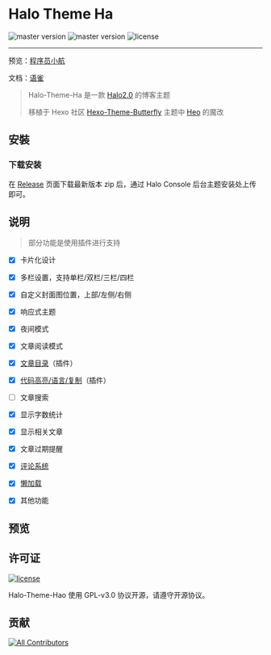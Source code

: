 # Halo Theme Ha

![master version](https://img.shields.io/github/package-json/v/liuzhihang/halo-theme-hao/master?color=%231ab1ad&label=master)
![master version](https://img.shields.io/github/package-json/v/liuzhihang/halo-theme-hao/dev?label=dev)
![license](https://img.shields.io/github/license/liuzhihang/halo-theme-hao?color=FF5531)

---

预览：[程序员小航](https://liuzhihang.com)

文档：[语雀](https://www.yuque.com/liuzhihangs/halo-theme-hao)

> Halo-Theme-Ha 是一款 [Halo2.0](https://github.com/halo-dev/halo) 的博客主题
> 
> 移植于 Hexo 社区 [Hexo-Theme-Butterfly](https://github.com/liuzhihang/halo-theme-hao) 主题中 [Heo](https://blog.zhheo.com/) 的魔改

## 安裝

### 下载安装
在 [Release](https://github.com/liuzhihang/halo-theme-hao/releases) 页面下载最新版本 zip 后，通过 Halo Console 后台主题安装处上传即可。

## 说明
> 部分功能是使用插件进行支持

- [x] 卡片化设计
- [x] 多栏设置，支持单栏/双栏/三栏/四栏
- [x] 自定义封面图位置，上部/左侧/右侧
- [x] 响应式主题
- [x] 夜间模式
- [x] 文章阅读模式
- [X] [文章目录](https://github.com/liuzhihang/plugin-tocbot)（插件）
- [X] [代码高亮/语言/复制](https://github.com/liuzhihang/plugin-prismjs)（插件）
- [ ] 文章搜索
- [x] 显示字数统计
- [x] 显示相关文章
- [x] 文章过期提醒
- [X] [评论系统](https://github.com/halo-sigs/plugin-comment-widget)
- [x] [懒加载](https://github.com/liuzhihang/plugin-lazyload)
- [x] 其他功能


## 预览


## 许可证

[![license](https://img.shields.io/github/license/halo-dev/halo.svg?style=flat-square)](https://github.com/halo-dev/halo/blob/master/LICENSE)

Halo-Theme-Hao 使用 GPL-v3.0 协议开源，请遵守开源协议。

## 贡献

<!-- ALL-CONTRIBUTORS-LIST:START - Do not remove or modify this section -->
[![All Contributors](https://img.shields.io/badge/all_contributors-13-orange.svg?style=flat-square)](#contributors)
<!-- ALL-CONTRIBUTORS-LIST:END -->


